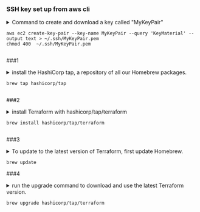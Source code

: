 </b></details>

### SSH key set up from aws cli

<details>
<summary>Command to create and download a key called "MyKeyPair"

```
aws ec2 create-key-pair --key-name MyKeyPair --query 'KeyMaterial' --output text > ~/.ssh/MyKeyPair.pem
chmod 400  ~/.ssh/MyKeyPair.pem
```


</b></details>

###1

<details>
<summary>install the HashiCorp tap, a repository of all our Homebrew packages.

```
brew tap hashicorp/tap
```
</b></details>

###2

<details>
<summary>install Terraform with hashicorp/tap/terraform

```
brew install hashicorp/tap/terraform
```

</b></details>

###3

<details>
<summary>To update to the latest version of Terraform, first update Homebrew.

```
brew update
```

###4

<details>
<summary>run the upgrade command to download and use the latest Terraform version.

```
brew upgrade hashicorp/tap/terraform
```